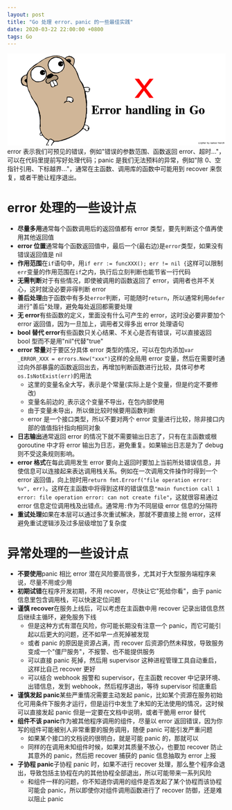 ```yaml
---
layout: post
title: "Go 处理 error、panic 的一些最佳实践"
date: 2020-03-22 22:00:00 +0800
tags: Go
---
```


![InfluxDB + Grafana](/assets/images/2020-03-22-Go_error_best_practice_1.png)
error 表示我们可预见的错误，例如"错误的参数范围、函数返回 error、超时..."，可以在代码里提前写好处理代码；panic 是我们无法预料的异常，例如"除 0、空指针引用、下标越界..."，通常在主函数、调用库的函数中可能用到 recover 来恢复，或者干脆让程序退出。

# error 处理的一些设计点

- **尽量多用**通常每个函数调用后的返回值都有 error 类型，要先判断这个值再使用其他返回值
- **error 位置**通常每个函数返回值中，最后一个(最右边)是`error`类型，如果没有错误返回值是 nil
- **作用范围**在`if`语句中，用`if err := funcXXX(); err != nil {`这样可以限制`err`变量的作用范围在`if`之内，执行后立刻判断也能节省一行代码
- **无需判断**对于有些情况，即使被调用的函数返回了 error，调用者也并不关心，这时就没必要非得判断 error
- **善后处理**由于函数中有多处`error`判断，可能随时`return`，所以通常利用`defer`进行"善后"处理，避免每处返回都需要处理
- **无 error**有些函数的定义，里面没有什么可产生的 error，这时没必要非要加个 error 返回值，因为一旦加上，调用者又得多出 error 处理语句
- **bool 替代 error**有些函数只关心结果、不关心是否有错误，可以直接返回 bool 型而不是用"nil"代替"true"
- **error 常量**对于要区分具体 error 类型的情况，可以在包内添加`var _ERROR_XXX = errors.New("xxx")`这样的全局用 error 变量，然后在需要时通过向外部暴露的函数返回出去，再增加判断函数进行比较，具体可参考`os.IsNotExist(err)`的用法
  - 这里的变量名全大写，表示是个常量(实际上是个变量，但是约定不要修改)
  - 变量名前边的`_`表示这个变量不导出，在包内部使用
  - 由于变量未导出，所以做比较时候要用函数判断
  - error 是一个接口类型，所以不要对两个 error 变量进行比较，除非接口内部的值值指针指向相同对象
- **日志输出**通常返回 error 的情况下就不需要输出日志了，只有在主函数或根 goroutine 中才将 error 输出为日志，避免重复。如果输出日志是为了 debug 则不受这条规则影响。
- **error 格式**在每此调用发生 error 要向上返回时要加上当前所处错误信息，并使信息可以连接起来表达调用栈关系。例如在一次调用文件操作时得到一个 error 返回值，向上抛时用`return fmt.Errorf("file operation error: %v", err)`。这样在主函数中将得到这样的错误信息`"main function call 1 error: file operation error: can not create file"`，这就很容易通过 error 信息定位调用栈及出错点。通常用`:`作为不同层级 error 信息的分隔符
- **重试处理**如果在本层可以通过多次重试解决，那就不要直接上抛 error，这样避免重试逻辑涉及过多层级增加了复杂度

# 异常处理的一些设计点

- **不要使用**panic 相比 error 潜在风险要高很多，尤其对于大型服务端程序来说，尽量不用或少用
- **初期试错**在程序开发初期，不用 recover，尽快让它"死给你看"，由于 panic 信息里包含调用栈，可以快速定位问题
- **谨慎 recover**在服务上线后，可以考虑在主函数中用 recover 记录出错信息然后继续主循环，避免服务下线
  - 但是这种方式有潜在风险，你可能长期没有注意一个 panic，而它可能引起以后更大的问题，还不如早一点死掉被发现
  - 或者 panic 的原因是资源占满，而 recover 后资源仍然未释放，导致服务变成一个"僵尸服务"，不报警、也不能提供服务
  - 可以直接 panic 死掉，然后用 supervisor 这种进程管理工具自动重启，这样比自己 recover 更好
  - 可以结合 webhook 报警和 supervisor，在主函数 recover 中记录环境、出错信息，发到 webhook，然后程序退出，等待 supervisor 彻底重启
- **谨慎发起 panic**某些严重情况需要主动发起 panic，比如某个资源在服务初始化可用条件下服务才运行，但是运行中发生了未知的无法使用的情况，这时候可以直接发起 panic 但是一定要在文档中说明，或者干脆用 error 替代
- **组件不该 panic**作为被其他程序调用的组件，尽量以 error 返回错误，因为你写的组件可能被别人非常重要的服务调用，随便 panic 可能引发严重问题
  - 如果某个接口的文档说的很明白，就是可能 panic 的，那就可以
  - 同样的在调用未知组件时候，如果对其质量不放心，也要加 recover 防止其意外的 panic，然后把 recover 捕获的 panic 信息抽取为 error 上报
- **子协程 panic**子协程 panic 时，如果不进行 recover 处理，那么整个程序会退出，导致包括主协程在内的其他协程全部退出，所以可能带来一系列风险
  - 和组件一样的问题，你不知道你调用的组件是否发起了某个协程而该协程可能会 panic，所以即使你对组件调用函数进行了 recover 防御，还是难以阻止 panic

